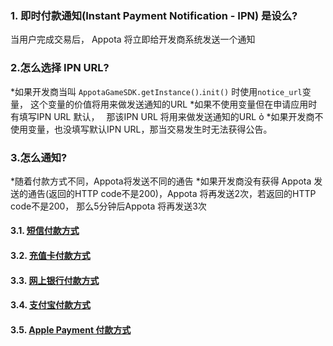 ### 1. 即时付款通知(Instant Payment Notification - IPN) 是设么?
当用户完成交易后， Appota 将立即给开发商系统发送一个通知

### 2.怎么选择 IPN URL?
*如果开发商当叫 `AppotaGameSDK.getInstance()`.`init()` 时使用`notice_url`变量， 这个变量的价值将用来做发送通知的URL 
*如果不使用变量但在申请应用时有填写IPN URL 默认，　 那该IPN URL 将用来做发送通知的URL ỏ
*如果开发商不使用变量，也没填写默认IPN URL，那当交易发生时无法获得公告。

### 3.怎么通知?
*随着付款方式不同，Appota将发送不同的通告
*如果开发商没有获得 Appota 发送的通告(返回的HTTP code不是200)，Appota 将再发送2次，若返回的HTTP code不是200， 那么5分钟后Appota 将再发送3次

#### 3.1. [短信付款方式](短-信-付-款-方-式)
#### 3.2. [充值卡付款方式](充-值-卡-付-款-方-式)
#### 3.3. [网上银行付款方式](网-上-银-行-付-款-方-式)
#### 3.4. [支付宝付款方式](支-付-宝-付-款-方-式)
#### 3.5. [Apple Payment 付款方式](Apple-Payment-付-款-方-式)
